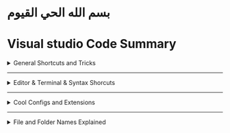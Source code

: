 # بسم الله الحي القيوم
# Visual studio Code Summary




<details>
  <summary>General Shortcuts and Tricks</summary>




<details>
  <summary>Tricks</summary>

|Trick|How|Additional info|
|:---|:---|:---:|
|Search by Category | ![](img/1.png)
Adding a snipet of code| `google it hhh bm`|you can add a snipet of code and assign a keyword to it so everytime you write that keyword you get VSC suggesting to complete the rest of code for you
You can rename files and imported modules and it will be updated automatically wherever it was mentioned
ScreenCast Mode| it's good for tutorials and you can turn it on from the command pallete<br> ![](img/8.png)
`Publish to github`...You can create repos on github without opening the website and push your project live with one press in VS code..|just open the command pallete and look for `Publish to github`
open folder from the Terminal rather from the file menu|`Code folder_name`
----
</details>













<details>
  <summary>Shortcuts</summary>

|Commands|Keyboard Shortcut|additional info
|:--|:--|:--:|
Command palette|`Ctrl+Shift+P` or alternativly `view` > `Command palette`|shows all commands
go to file|`Ctrl + P`
BreadCrumbs|`Ctrl + Shift + .` and `Ctrl + shift+ ;`|![](img/2.png)
Move between Tabs or "editors" as VS code calls them|`Ctrl + PgUP/PgDn` or <code>alt + &larr;</code>To go Backward and <code>alt + &rarr; </code> To go Forward also you can use `alt + 1` to `alt + 9` if you have 9 tabs open|
Move between split windows or "groups" as VS code calls them|`Ctrl+ alt + 1` to `Ctrl + alt + 9`|
split current tab to the right |<code>Ctrl + alt + &rarr; </code> and to get it back <code>Ctrl+ alt + &larr;</code>
split a duplicate of current tab to the right|`Ctrl + \`
Side bar Toggle|`Ctrl + B`
Terminal Toggle|<code>Ctrl + &grave;</code>

----
</details>



----
</details>











---------------------------------------------------------------------






















<details>
  <summary>Editor & Terminal  & Syntax Shorcuts</summary>







<details>
  <summary>Editor Shorcuts</summary>

|Commands|Keyboard Shortcut|additional info
|:--|:--|:--:|
`Ctrl + /` |comment a line or multible linees in any language
`alt + click` |add another cursor anywhere
<code>Ctrl + alt + &uarr;</code> |add another cursor above
<code>Ctrl + alt + &darr;</code> |add another cursor Below
<code>shift + alt + i</code> |add another cursor at the end of lines
<code>alt + &uarr;</code> |**move the line UP or multible lines up**
<code>alt + &darr;</code> |move the line Down or multible lines down
<code>alt + &darr;</code> |**Doublicate a line UP or multible lines up**
<code>alt + &uarr;</code> |Doublicate a line Down or multible lines down
|`tab`|move the cursor in the body of the snippet|<details><summary>additional info</summary>after VS Code complete your code and write a snippet for you<br> ![](img/3.png) ![](img/4.png)<br>, you can move the cursor through some positions in the snippet by pressing `tab` <br>![](img/5.png)<br>.. keep pressing tab and it will move the curser to another place in the snippet identified in the snippet json file and you can edit it so every time you press `tab` it move the cusor wherever you like in the snippet</details>
<code>shift + alt + &rarr;</code> |**Expand Selection**|
`Ctrl + D` or <code>shift + alt + &rarr;</code> |**Select the current word that the curser is on**|
<code>shift + alt + &rarr;</code> Two times |Select the current line that the curser is on|
<code>shift + alt + &rarr;</code>  Three times |Select the current Block of code that the curser is on|
<code>shift + alt + &rarr;</code>  four times |Select from this line till the end of file|
`Ctrl + D` |**Select the next match of current selection**|
`Ctrl + Shift + L`|**Select All matches of current selection**|also selects all matches of Findmatch
hit `Ctrl + Enter` or click the change all button |To change all matches of a findmatch|
 `Escape` |Deselect(Clear selection) and close the Find window | would also work and clear section in the Terminal window
`Ctrl + G` and type 60 or alternativly `Ctrl + P` then `:60` |Go to line 60|
`Ctrl + U` |**Go to Last Cursor Position**|
`PgUp`/`PgDn` |Go 30 Lines Back or next|
`Ctrl + Shift \` |Go To Brackets|
`F12` |Go To Defention|
`Ctrl + F12` |Go To implementation|
`Alt + F8` |Go To Next Problem (Error,Warn..etc)|
`F8` |Go To Next Problem in all files(Error,Warn..etc)|
`F4` |Go To Next reference|
`shift + F4` |Go To last reference|
`F7` |Go To Next Sympol Highlight|
`shift + F4` |Go To References|
 <code>alt + &uarr;</code> and <code>alt + &darr;</code> |Scroll up and down like the mouse |
`Ctrl + shift + [`   `Ctrl + shift + ]` |Fold and unfold Code blocks|
`Ctrl + K Ctrl + 0` |Fold All|
`Ctrl + K Ctrl + j` |unFold All|
`Ctrl + K Ctrl + /` |Fold all Comment blocks|
`Ctrl + K Ctrl + 1/2/3..7` |Fold Lvl 1 to 7|
`Shift + alt + F` |Format File|
`Ctrl + K Ctrl + F` |Format Selection|
`Ctrl + Shift + K`|Remove current line

----
</details>










<details>
  <summary>Bash Terminal Shortcuts</summary>

|Command|Shortcut|Additional info|
|:---|:---|:---:|
Terminal Toggle|<code>Ctrl + &grave;</code>
New Terminal|<code>Ctrl + Shift +&grave;</code>
Kill Active Terminal|`Ctrl + K` <code>Ctrl +&grave;</code>| Needs To be Assigned first as there's no such shortcut by default
To move the Cursor of the mouse| `alt + click`|should be specified from the settings
Copy text|` Ctrl + shift + C` or `Ctrl + insert`
Paste text|`Ctrl + shift + V` or `insert` or `shift + insert`


----
</details>










<details>
  <summary>HTML ShortCuts</summary>

|Shortcut|Command|Additional info|
|:---|:---|:---:|
`! + Enter`| you know it
`d + choose div from th list and hit Enter`| all you need to do is to write the frst one or two letters and Vs code will gnerate the opening and closing tags for you
`Ctrl + Enter`| Goes to next line
`div#id` **and** hit enter| Emmet
`div.class`| Emmet
`h1>span`| Emmet
`p>span+div`| Emmet
`ul>li*8`| Emmet



----
</details>






<details>
  <summary>Python ShortCuts</summary>

|Shortcut|Command|Additional info|
|:---|:---|:---:|
`shift + Enter`|Run Selection or current line in a terminal|
select all + `Shift + Enter`| Run the document or you can assign your own keyword to it as it doesn't come with a keyward I assigned `Ctrl + K Ctr+ Enter` For it
`#%%`|insert `#%%` anywhere to make a code cell that can be run and debuged
`Ctrl + Shift + P` (Command pallete) and search for creting a new `Jupyter notebook`|Jupyter notebook
Select a function and right click then choose extract method or look for it in the command pallete| How to extract a function or a method


----
</details>






----
</details>














---------------------------------------------------------------------

<details>
  <summary>Cool Configs and Extensions</summary>



<details>
  <summary>Cool Configuerations</summary>

|config|additional info|
|:---|:---|
cursor blinking animation|set the cursor blinking animation to expanding instead of blinking from the Settings `Ctrl + ,`
Hide everything in the side bar but the file explorer|in the side bar (`ctrl + B` To Show) in the explorer window(`ctrl + shift+ E` To Show) Hide everything but the file explorer open Editor section and the time line and the outline and everything but your explorer folders
icon theme|don't stick with the default VS icon themes insted download your preferable icon theme and color theme and change to it from `Files` > `preferences` > themes
git bash shell instead of windows cmd|change the default terminal from settings ` Ctrl + ,` to the git bash shell instead of windows cmd or windows power shell
default Cwd (currend directory) to the termianl|set a default path to the termianl to open to instead of writing (cd ./path/some_dir) everytime
the terminal right click behaviour|set the terminal right click behaviour to Default instead of paste
|Delay the function defention pop ups|Delay the pop ups that appears once you hover on or select a function.. you can do that from settings > search for Hover and delay and make it 700ms
Trim Final newlines|When you save a file and last fewlines are just empty and maybe there's random spaces at the end of several lines and you want to getrid of that on saving files.. you can do that from the settings by checking the `Trim Final newlines` and `Trim trailing WhiteSpaces`
Fira Code Font|Replace the Default Font with [Fira Code Font](https://github.com/tonsky/FiraCode) -- To install it go to the settings -- in the font family type in `Fira Code,` at the beggining or type `Fira Code` and delete everything else -- **Tick the check box "Enables/Disables font ligatures" under "Font Ligatures" to enable the special ligatures.** if you can't see this option change it from the json file from null to true just search for the "Font Ligatures"
cascadia code Font|Like the previous but i prefere this over fira tbh
Mouse Wheel Zoom|Tick the check box "Mouse Wheel Zoom" That let you zoom while holding `Ctrl` you can also reset the font zoom by `ctrl + numpad0` but this needs to be assigned as a shortcut as it doesn't come with VS code
End with a newline|Tick the check box "End with a newline" to create a newline at the end of each file

------
</details>




<details>
  <summary>Cool Extensions</summary>



|Extension|additional info|
|:---|:---|
auto rename tag| if you renamed an opening tag and want the closing tag to be renamd automatically there's extensions for that called `auto rename tag`
Polacode extension or Codesnap as an alternative|it produces Code screenshots of a code selection
the Cdnjs extension|insert libraries (google it)
Prettier or Beautify|Beautify has less languages support but it support "Format Selection" so i have both
Bracket Pair Colorizer 2 or Highlight Matching Tag|highleight currnt block from it's name
Log File Highlighter|
**EsLint**| very important formatter for js but you have to do somestuff after installing it google it or read docs (those things are to install globally or locally and create a configuration)
Bookmarks|Mark lines and jump to them
Select By| modify the selection based on Regular Expressions<br>Select By Paste Clipboard: Replace selection with clipboard content<br>Select By Line Number: Place cursor based on line number, uses boolean expression<br>Select By Remove Cursor: Remove one of the multi cursors<br>Move By: move the cursor based on Regular Expressions or a Calculation
Regex Snippets|Easily Insert Popular Regex Codes Without Memorising Anything!
Regex Previewer|Regex matches previewer for JavaScript, TypeScript, PHP and Haxe in Visual Studio Code.
Regexp Explain|explain regex in vscode
npm Intellisense|Visual Studio Code plugin that autocompletes npm modules in import statements
JavaScript (ES6) code snippets|js snippets and move betweeen them with Tabs as we mentioned earlier
Better Comments|Improve your code commenting by annotating with alert, informational, TODOs, and more!
Quokka.js|JavaScript and TypeScript playground in your editor.
Live Server|updates Html previews constantly without having to reload the page
CSS Peek|shows you inline css definitions
Debugger for Chrome| Best debuger for js
import Cost|Display import/require package size in the editor
ES7 React/Redux/GraphQL/React-Native snippets| react snippits
Vetur|Vue formatting and emmets and snippets
Vuln Cost - Security Scanner|Security Scanner to find and fix vulnerabilities in JavaScript and TypeScript.
PHP Intelephense |PHP snippets and formatting
PHP DocBlocker|A simple, dependency free PHP specific DocBlocking package
Cobalt2 Theme Official| is very good for a day time coding along with the default vsc dark theme and night owl and viow and material theme and drakula and tokyo night
Material theme occean high Contrast|for me is the best for a night coding with no competetors or maybe the night owl and also default dark might work
GitLens — Git supercharged|a ton of git features


----
</details>
</details>
</details>


--------------------------------------------------------


<details>
  <summary>File and Folder Names Explained</summary>

File Name|what about it
:--|:--|
package.json|&oast; the settings file used by npm (node Package manager) to configure or set-up the project <br>&oast;  It usually comes with a folder named `node_modules` that contains all dependencies <br><details><summary> and a dependency means</summary> that when a piece of software relies on another one, a dependecy is that other one..(for eg. the extension "pretier" can be installed either globally for the Vs code or locally to be used in only one project by running the command ` npm install prettier -D --save-exact ` then it will be installed onlly in the project directory inside a `node_modile` folder </details>---------------------------------------<br><details><summary> But How We Can create a Package.json file??<br></summary> you can write in the terminal `npm init` this will ask you a series of question or you can type `npm init --y` and it'll create one with the defaults <br></details>
.VScode (Folder)|Contatins a "settings.json" file that have configs that VS code will use only for this project


</details>
